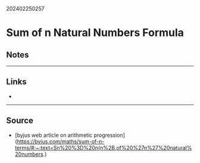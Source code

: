 202402250257
# Sum of  n Natural Numbers Formula

## Notes


---
## Links

- 

---

## Source

- [byjus web article on arithmetic progression](https://byjus.com/maths/sum-of-n-terms/#:~:text=Sn%20%3D%20n(n%2B,of%20%27n%27%20natural%20numbers.)